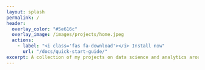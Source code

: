```yaml
---
layout: splash
permalink: /
header:
  overlay_color: "#5e616c"
  overlay_image: /images/projects/home.jpeg
  actions:
    - label: "<i class='fas fa-download'></i> Install now"
      url: "/docs/quick-start-guide/"
excerpt: A collection of my projects on data science and analytics around topics that I find interesting.
---
```

